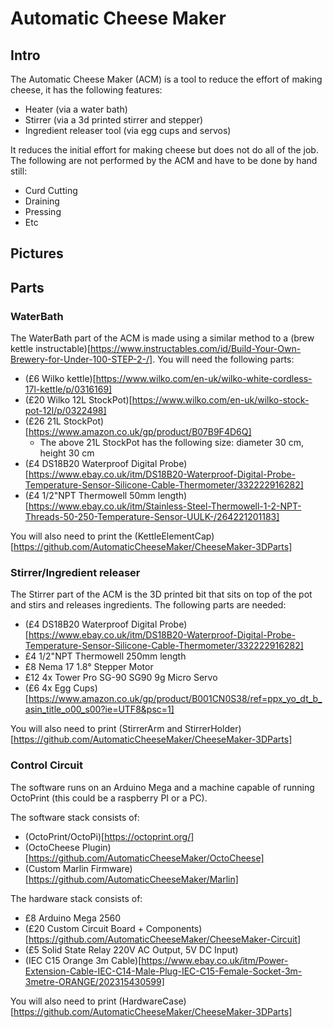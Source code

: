 # Automatic Cheese Maker

## Intro
The Automatic Cheese Maker (ACM) is a tool to reduce the effort of making cheese, it has the following features:

- Heater (via a water bath)
- Stirrer (via a 3d printed stirrer and stepper)
- Ingredient releaser tool (via egg cups and servos)

It reduces the initial effort for making cheese but does not do all of the job. The following are not performed by the ACM and have to be done by hand still:

- Curd Cutting
- Draining
- Pressing
- Etc

## Pictures

## Parts

### WaterBath
The WaterBath part of the ACM is made using a similar method to a (brew kettle instructable)[https://www.instructables.com/id/Build-Your-Own-Brewery-for-Under-100-STEP-2-/]. You will need the following parts:

- (£6 Wilko kettle)[https://www.wilko.com/en-uk/wilko-white-cordless-17l-kettle/p/0316169]
- (£20 Wilko 12L StockPot)[https://www.wilko.com/en-uk/wilko-stock-pot-12l/p/0322498]
- (£26 21L StockPot)[https://www.amazon.co.uk/gp/product/B07B9F4D6Q]
  - The above 21L StockPot has the following size: diameter 30 cm, height 30 cm
- (£4 DS18B20 Waterproof Digital Probe)[https://www.ebay.co.uk/itm/DS18B20-Waterproof-Digital-Probe-Temperature-Sensor-Silicone-Cable-Thermometer/332222916282]
- (£4 1/2"NPT Thermowell 50mm length)[https://www.ebay.co.uk/itm/Stainless-Steel-Thermowell-1-2-NPT-Threads-50-250-Temperature-Sensor-UULK-/264221201183]

You will also need to print the (KettleElementCap)[https://github.com/AutomaticCheeseMaker/CheeseMaker-3DParts]

### Stirrer/Ingredient releaser
The Stirrer part of the ACM is the 3D printed bit that sits on top of the pot and stirs and releases ingredients. The following parts are needed:

- (£4 DS18B20 Waterproof Digital Probe)[https://www.ebay.co.uk/itm/DS18B20-Waterproof-Digital-Probe-Temperature-Sensor-Silicone-Cable-Thermometer/332222916282]
- £4 1/2"NPT Thermowell 250mm length
- £8 Nema 17 1.8° Stepper Motor
- £12 4x Tower Pro SG-90 SG90 9g Micro Servo
- (£6 4x Egg Cups)[https://www.amazon.co.uk/gp/product/B001CN0S38/ref=ppx_yo_dt_b_asin_title_o00_s00?ie=UTF8&psc=1]

You will also need to print (StirrerArm and StirrerHolder)[https://github.com/AutomaticCheeseMaker/CheeseMaker-3DParts]

### Control Circuit
The software runs on an Arduino Mega and a machine capable of running OctoPrint (this could be a raspberry PI or a PC).

The software stack consists of:
- (OctoPrint/OctoPi)[https://octoprint.org/]
- (OctoCheese Plugin)[https://github.com/AutomaticCheeseMaker/OctoCheese]
- (Custom Marlin Firmware)[https://github.com/AutomaticCheeseMaker/Marlin]

The hardware stack consists of:
- £8 Arduino Mega 2560
- (£20 Custom Circuit Board + Components)[https://github.com/AutomaticCheeseMaker/CheeseMaker-Circuit]
- (£5 Solid State Relay 220V AC Output, 5V DC Input)
- (IEC C15 Orange 3m Cable)[https://www.ebay.co.uk/itm/Power-Extension-Cable-IEC-C14-Male-Plug-IEC-C15-Female-Socket-3m-3metre-ORANGE/202315430599]

You will also need to print (HardwareCase)[https://github.com/AutomaticCheeseMaker/CheeseMaker-3DParts]
